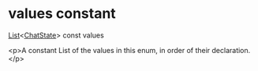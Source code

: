 


# values constant







[List](https:api.flutter.dev/flutter/dart-core/List-class.html)&lt;[ChatState](../../enums_enums/ChatState.md)\> const values
  




\<p\>A constant List of the values in this enum, in order of their declaration.\</p\>










